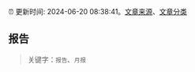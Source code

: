 :alarm_clock: 更新时间: 2024-06-20 08:38:41。[文章来源](/README.md)、[文章分类](/TAGS.md)

## 报告


> 关键字：`报告`、`月报`



